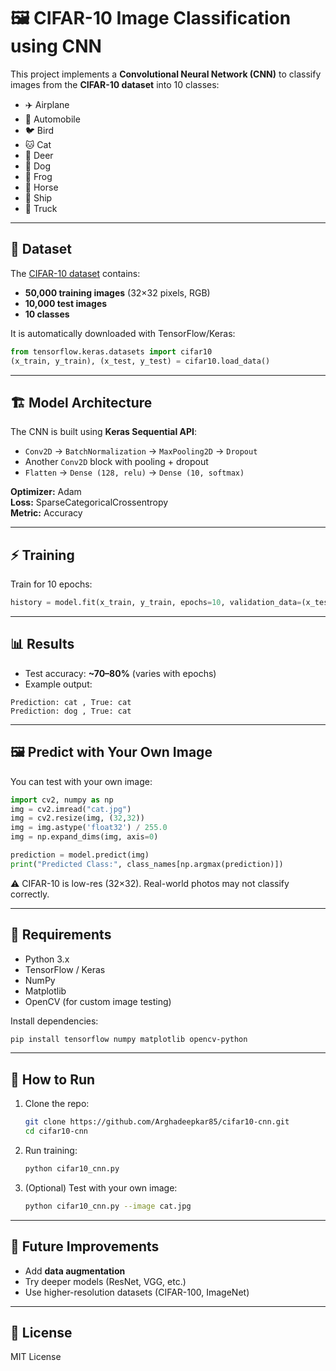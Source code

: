 # 🖼️ CIFAR-10 Image Classification using CNN

This project implements a **Convolutional Neural Network (CNN)** to classify images from the **CIFAR-10 dataset** into 10 classes:

- ✈️ Airplane  
- 🚗 Automobile  
- 🐦 Bird  
- 🐱 Cat  
- 🦌 Deer  
- 🐶 Dog  
- 🐸 Frog  
- 🐴 Horse  
- 🚢 Ship  
- 🚚 Truck  

---

## 📂 Dataset

The [CIFAR-10 dataset](https://www.cs.toronto.edu/~kriz/cifar.html) contains:  
- **50,000 training images** (32×32 pixels, RGB)  
- **10,000 test images**  
- **10 classes**  

It is automatically downloaded with TensorFlow/Keras:

```python
from tensorflow.keras.datasets import cifar10
(x_train, y_train), (x_test, y_test) = cifar10.load_data()
```

---

## 🏗️ Model Architecture

The CNN is built using **Keras Sequential API**:

- `Conv2D` → `BatchNormalization` → `MaxPooling2D` → `Dropout`  
- Another `Conv2D` block with pooling + dropout  
- `Flatten` → `Dense (128, relu)` → `Dense (10, softmax)`  

**Optimizer:** Adam  
**Loss:** SparseCategoricalCrossentropy  
**Metric:** Accuracy  

---

## ⚡ Training

Train for 10 epochs:

```python
history = model.fit(x_train, y_train, epochs=10, validation_data=(x_test, y_test))
```

---

## 📊 Results

- Test accuracy: **~70–80%** (varies with epochs)  
- Example output:

```
Prediction: cat , True: cat
Prediction: dog , True: cat
```

---

## 🖼️ Predict with Your Own Image

You can test with your own image:

```python
import cv2, numpy as np
img = cv2.imread("cat.jpg")
img = cv2.resize(img, (32,32))
img = img.astype('float32') / 255.0
img = np.expand_dims(img, axis=0)

prediction = model.predict(img)
print("Predicted Class:", class_names[np.argmax(prediction)])
```

⚠️ CIFAR-10 is low-res (32×32). Real-world photos may not classify correctly.  

---

## 📌 Requirements

- Python 3.x  
- TensorFlow / Keras  
- NumPy  
- Matplotlib  
- OpenCV (for custom image testing)  

Install dependencies:

```bash
pip install tensorflow numpy matplotlib opencv-python
```

---

## 🚀 How to Run

1. Clone the repo:
   ```bash
   git clone https://github.com/Arghadeepkar85/cifar10-cnn.git
   cd cifar10-cnn
   ```

2. Run training:
   ```bash
   python cifar10_cnn.py
   ```

3. (Optional) Test with your own image:
   ```bash
   python cifar10_cnn.py --image cat.jpg
   ```

---

## 🔮 Future Improvements

- Add **data augmentation**  
- Try deeper models (ResNet, VGG, etc.)  
- Use higher-resolution datasets (CIFAR-100, ImageNet)  

---

## 📜 License
MIT License  
